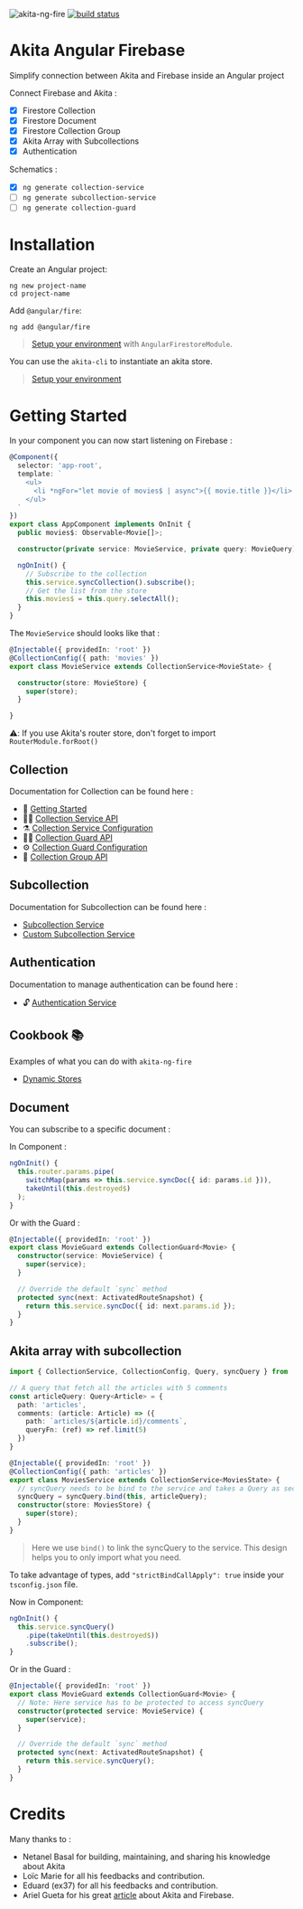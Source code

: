![akita-ng-fire](./doc/akita-ng-fire.png)
[![build status](https://github.com/dappsnation/akita-ng-fire/workflows/Build/badge.svg)](https://github.com/dappsnation/akita-ng-fire/actions)

# Akita Angular Firebase
Simplify connection between Akita and Firebase inside an Angular project

Connect Firebase and Akita : 
- [x] Firestore Collection
- [x] Firestore Document
- [x] Firestore Collection Group
- [x] Akita Array with Subcollections
- [x] Authentication

Schematics : 
- [x] `ng generate collection-service`
- [ ] `ng generate subcollection-service`
- [ ] `ng generate collection-guard`

# Installation

Create an Angular project: 
```
ng new project-name
cd project-name
```

Add `@angular/fire`: 
```
ng add @angular/fire
```
> [Setup your environment](https://github.com/angular/angularfire2/blob/master/docs/install-and-setup.md) with `AngularFirestoreModule`.


You can use the `akita-cli` to instantiate an akita store.

> [Setup your environment](https://www.npmjs.com/package/@datorama/akita-cli)

# Getting Started

In your component you can now start listening on Firebase : 
```typescript
@Component({
  selector: 'app-root',
  template: `
    <ul>
      <li *ngFor="let movie of movies$ | async">{{ movie.title }}</li>
    </ul>
  `
})
export class AppComponent implements OnInit {
  public movies$: Observable<Movie[]>;

  constructor(private service: MovieService, private query: MovieQuery) {}

  ngOnInit() {
    // Subscribe to the collection
    this.service.syncCollection().subscribe();
    // Get the list from the store
    this.movies$ = this.query.selectAll();
  }
}
```

The `MovieService` should looks like that : 
```typescript
@Injectable({ providedIn: 'root' })
@CollectionConfig({ path: 'movies' })
export class MovieService extends CollectionService<MovieState> {

  constructor(store: MovieStore) {
    super(store);
  }

}
```

⚠️: If you use Akita's router store, don't forget to import `RouterModule.forRoot()`

## Collection

Documentation for Collection can be found here : 
- 🚀 [Getting Started](./doc/collection/getting-started.md)
- 🧙‍♂️ [Collection Service API](./doc/collection/service/api.md)
- ⚗️ [Collection Service Configuration](./doc/collection/service/config.md)
- 💂‍♀️ [Collection Guard API](./doc/collection/guard/api.md)
- ⚙️ [Collection Guard Configuration](./doc/collection/guard/config.md)
- 🎂 [Collection Group API](./doc/collection-group/api.md)

## Subcollection

Documentation for Subcollection can be found here : 
- [Subcollection Service](./doc/subcollection/api.md)
- [Custom Subcollection Service](./doc/subcollection/custom.md)

## Authentication

Documentation to manage authentication can be found here : 
- 🔓 [Authentication Service](./doc/authentication/api.md)

## Cookbook 📚
Examples of what you can do with `akita-ng-fire` 
- [Dynamic Stores](./doc/cookbook/dynamic-stores.md)

## Document
You can subscribe to a specific document : 

In Component : 
```typescript
ngOnInit() {
  this.router.params.pipe(
    switchMap(params => this.service.syncDoc({ id: params.id })),
    takeUntil(this.destroyed$)
  );
}
```

Or with the Guard : 
```typescript
@Injectable({ providedIn: 'root' })
export class MovieGuard extends CollectionGuard<Movie> {
  constructor(service: MovieService) {
    super(service);
  }

  // Override the default `sync` method
  protected sync(next: ActivatedRouteSnapshot) {
    return this.service.syncDoc({ id: next.params.id });
  }
}
```

## Akita array with subcollection

```typescript
import { CollectionService, CollectionConfig, Query, syncQuery } from 'akita-ng-fire';

// A query that fetch all the articles with 5 comments
const articleQuery: Query<Article> = {
  path: 'articles',
  comments: (article: Article) => ({
    path: `articles/${article.id}/comments`,
    queryFn: (ref) => ref.limit(5)
  })
}

@Injectable({ providedIn: 'root' })
@CollectionConfig({ path: 'articles' })
export class MoviesService extends CollectionService<MoviesState> {
  // syncQuery needs to be bind to the service and takes a Query as second argument
  syncQuery = syncQuery.bind(this, articleQuery);
  constructor(store: MoviesStore) {
    super(store);
  }
}
```
> Here we use `bind()` to link the syncQuery to the service. This design helps you to only import what you need.

To take advantage of types, add `"strictBindCallApply": true` inside your `tsconfig.json` file.


Now in Component: 
```typescript
ngOnInit() {
  this.service.syncQuery()
    .pipe(takeUntil(this.destroyed$))
    .subscribe();
}
```

Or in the Guard : 
```typescript
@Injectable({ providedIn: 'root' })
export class MovieGuard extends CollectionGuard<Movie> {
  // Note: Here service has to be protected to access syncQuery
  constructor(protected service: MovieService) {
    super(service);
  }

  // Override the default `sync` method
  protected sync(next: ActivatedRouteSnapshot) {
    return this.service.syncQuery();
  }
}
```

# Credits
Many thanks to : 
- Netanel Basal for building, maintaining, and sharing his knowledge about Akita
- Loïc Marie for all his feedbacks and contribution.
- Eduard (ex37) for all his feedbacks and contribution.
- Ariel Gueta for his great [article](https://dev.to/arielgueta/getting-started-with-akita-and-firebase-3pe2) about Akita and Firebase.
